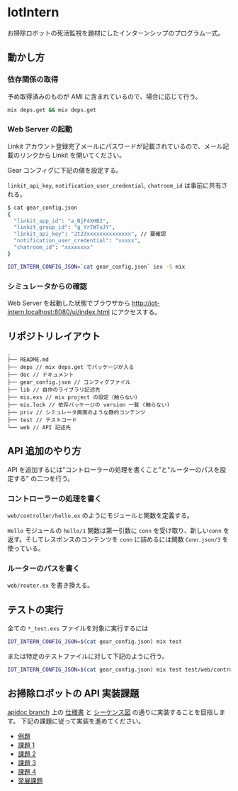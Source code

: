 # IotIntern

お掃除ロボットの死活監視を題材にしたインターンシップのプログラム一式。

## 動かし方

### 依存関係の取得

予め取得済みのものが AMI に含まれているので、場合に応じて行う。

```sh
mix deps.get && mix deps.get
```

### Web Server の起動

Linkit アカウント登録完了メールにパスワードが記載されているので、メール記載のリンクから Linkit を開いてください。

Gear コンフィグに下記の値を設定する。

`linkit_api_key`, `notification_user_credential`, `chatroom_id` は事前に共有される。


```sh
$ cat gear_config.json
{
  "linkit_app_id": "a_BjF4XHB2",
  "linkit_group_id": "g_YrTWTxJY",
  "linkit_api_key": "2t23xxxxxxxxxxxxxx", // 要確認
  "notification_user_credential": "xxxxx",
  "chatroom_id": "xxxxxxxx"
}
```

```sh
IOT_INTERN_CONFIG_JSON=`cat gear_config.json` iex -S mix
```

### シミュレータからの確認

Web Server を起動した状態でブラウザから
http://iot-intern.localhost:8080/ui/index.html
にアクセスする。

## リポジトリレイアウト

```
.
├── README.md
├── deps // mix deps.get でパッケージが入る
├── doc // ドキュメント
├── gear_config.json // コンフィグファイル
├── lib // 自作のライブラリ記述先
├── mix.exs // mix project の設定（触らない）
├── mix.lock // 依存パッケージの version 一覧 (触らない)
├── priv // シミュレータ画面のような静的コンテンツ
├── test // テストコード
└── web // API 記述先
```

## API 追加のやり方

API を追加するには"コントローラーの処理を書くこと"と"ルーターのパスを設定する" の二つを行う。

### コントローラーの処理を書く

`web/controller/hello.ex` のようにモジュールと関数を定義する。

`Hello` モジュールの `hello/1` 関数は第一引数に `conn` を受け取り、新しい`conn` を返す。そしてレスポンスのコンテンツを `conn` に詰めるには関数 `Conn.json/3` を使っている。

### ルーターのパスを書く

`web/router.ex` を書き換える。

## テストの実行

全ての `*_test.exs` ファイルを対象に実行するには

```sh
IOT_INTERN_CONFIG_JSON=$(cat gear_config.json) mix test
```

または特定のテストファイルに対して下記のように行う。

```sh
IOT_INTERN_CONFIG_JSON=$(cat gear_config.json) mix test test/web/controller/hello_test.exs
```

## お掃除ロボットの API 実装課題

[apidoc branch](https://github.com/access-company/IoTIntern/tree/apidoc) 上の [仕様書](https://github.com/access-company/IoTIntern/blob/apidoc/doc/api.apib) と [シーケンス図](https://github.com/access-company/IoTIntern/blob/apidoc/doc/sequence.puml) の通りに実装することを目指します。
下記の課題に従って実装を進めてください。

- [例題](./doc/tasks/example.md)
- [課題 1](./doc/tasks/task1.md)
- [課題 2](./doc/tasks/task2.md)
- [課題 3](./doc/tasks/task3.md)
- [課題 4](./doc/tasks/task4.md)
- [発展課題](./doc/tasks/advanced_task.md)

